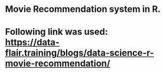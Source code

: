 # Movie Recommendation system in R.
# Following link was used: https://data-flair.training/blogs/data-science-r-movie-recommendation/
